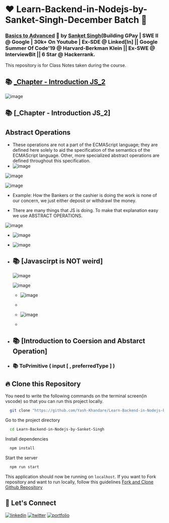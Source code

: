 # ❤️ Learn-Backend-in-Nodejs-by-Sanket-Singh-December Batch 🙏
### [Basics to Advanced](https://sanketsingh8670.ongraphy.com/) 🚀 by [Sanket Singh](https://www.linkedin.com/in/singhsanket143/)(Building GPay | SWE II @ Google | 30k+ On Youtube | Ex-SDE @ Linked[In] || Google Summer Of Code'19 @ Harvard-Berkman Klein || Ex-SWE @ InterviewBit || 6 Star @ Hackerrank.
This repository is for Class Notes taken during the course.


## 📚 [_Chapter - Introduction JS_2](./Chapter%2001%20-%20Inception/) 
![image](https://github.com/Yash-Khandare/Learn-Backend-in-Nodejs-by-Sanket-Singh/assets/93189378/fc38963b-74d9-4c91-8888-41a37150ca07)
## 📚 [_Chapter - Introduction JS_2]
## Abstract Operations
- These operations are not a part of the ECMAScript language; they are defined here solely to aid the specification of the semantics of the ECMAScript language. Other, more specialized abstract operations are defined throughout this specification.
- 
  ![image](https://github.com/Yash-Khandare/Learn-Backend-in-Nodejs-by-Sanket-Singh/assets/93189378/69e3e242-4f32-4c82-b9db-cf089e5ca1c4)
  
![image](https://github.com/Yash-Khandare/Learn-Backend-in-Nodejs-by-Sanket-Singh/assets/93189378/40a04103-52e4-4ad4-ab97-bb920fcc932e)

![image](https://github.com/Yash-Khandare/Learn-Backend-in-Nodejs-by-Sanket-Singh/assets/93189378/c919dbdd-5af1-4923-99b5-6767cc947083)

- Example: How the Bankers or the cashier is doing the work is none of our concern, we just either deposit or withdrawl the money.
  
- There are many things that JS is doing. To make that explanation easy we use ABSTRACT OPERATIONS.
  
![image](https://github.com/Yash-Khandare/Learn-Backend-in-Nodejs-by-Sanket-Singh/assets/93189378/966525d1-0e5a-4409-9982-4ac3d0a076d4)

- ![image](https://github.com/Yash-Khandare/Learn-Backend-in-Nodejs-by-Sanket-Singh/assets/93189378/16835831-bf27-4df0-9021-114e8ee45011)

- ![image](https://github.com/Yash-Khandare/Learn-Backend-in-Nodejs-by-Sanket-Singh/assets/93189378/ccd1ac6e-086d-4f0d-8886-5a13f0a12085)

- ## 📚 [Javascirpt is NOT weird]

  ![image](https://github.com/Yash-Khandare/Learn-Backend-in-Nodejs-by-Sanket-Singh/assets/93189378/50d8b700-2bf2-4de0-be5b-87405e2b7df1)

  ![image](https://github.com/Yash-Khandare/Learn-Backend-in-Nodejs-by-Sanket-Singh/assets/93189378/3f722fac-7c49-403d-a7d4-199cc6306d8f)

  - ![image](https://github.com/Yash-Khandare/Learn-Backend-in-Nodejs-by-Sanket-Singh/assets/93189378/75a6d56f-f62b-431d-a2ef-970330aab997)
  - 
  - ![image](https://github.com/Yash-Khandare/Learn-Backend-in-Nodejs-by-Sanket-Singh/assets/93189378/b4c5054b-3ae2-4bff-922d-029b91f3e40e)
 
  - 
- ## 📚 [Introduction to Coersion and Abstarct Operation]

- ### 📚  ToPrimitive ( input [ , preferredType ] )



  














































## 🔥 Clone this Repository
You need to write the following commands on the terminal screen(in vscode) so that you can run this project locally.

```bash
  git clone "https://github.com/Yash-Khandare/Learn-Backend-in-Nodejs-by-Sanket-Singh"
```
Go to the project directory

```bash
  cd Learn-Backend-in-Nodejs-by-Sanket-Singh
```
Install dependencies
```bash
  npm install
```
Start the server
```bash
  npm run start
```

This application should now be running on `localhost`. If you want to Fork repository and want to run locally, follow this guidelines [Fork and Clone Github Repository](https://docs.github.com/en/get-started/quickstart/fork-a-repo)







## 🔗 Let's Connect
[![linkedin](https://img.shields.io/badge/LinkedIn-0077B5?style=for-the-badge&logo=linkedin&logoColor=white)](https://www.linkedin.com/in/yashkumarkhandare/)
[![twitter](https://img.shields.io/badge/Twitter-1DA1F2?style=for-the-badge&logo=twitter&logoColor=white)](https://twitter.com/yashkhandare_)
[![portfolio](https://img.shields.io/badge/my_portfolio-000?style=for-the-badge&logo=ko-fi&logoColor=white)](http://yashkhandare.me/)
